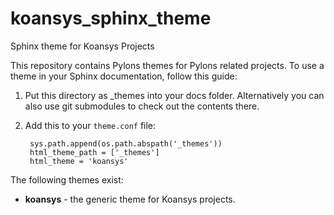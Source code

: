 koansys_sphinx_theme
====================

Sphinx theme for Koansys Projects

This repository contains Pylons themes for Pylons related projects.
To use a theme in your Sphinx documentation, follow this guide:

1. Put this directory as _themes into your docs folder.  Alternatively you can also use git submodules to check out the contents there.
2. Add this to your `theme.conf` file:
    
        sys.path.append(os.path.abspath('_themes'))
        html_theme_path = ['_themes']
        html_theme = 'koansys'

The following themes exist:
- **koansys** - the generic theme for Koansys projects.
